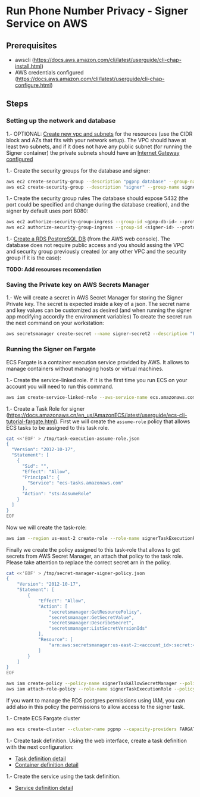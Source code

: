 # Run Phone Number Privacy - Signer Service on AWS

## Prerequisites

- awscli (https://docs.aws.amazon.com/cli/latest/userguide/cli-chap-install.html)
- AWS credentials configured (https://docs.aws.amazon.com/cli/latest/userguide/cli-chap-configure.html)

## Steps

### Setting up the network and database

1.- OPTIONAL: [Create new vpc and subnets](https://docs.aws.amazon.com/directoryservice/latest/admin-guide/gsg_create_vpc.html) for the resources (use the CIDR block and AZs that fits with your network setup). The VPC should have at least two subnets, and if it does not have any public subnet (for running the Signer container) the private subnets should have an [Internet Gateway configured](https://docs.aws.amazon.com/vpc/latest/userguide/VPC_Internet_Gateway.html)

1.- Create the security groups for the database and signer:

```bash
aws ec2 create-security-group --description "pgpnp database" --group-name pgpnp-db --vpc-id <id>
aws ec2 create-security-group --description "signer" --group-name signer --vpc-id <id>
```

1.- Create the security group rules The database should expose 5432 (the port could be specified and change during the database creation), and the signer by default uses port 8080:

```bash
aws ec2 authorize-security-group-ingress --group-id <gpnp-db-id> --protocol tcp --port 5432 --source-group sg-0a1064e7d9cba38a9
aws ec2 authorize-security-group-ingress --group-id <signer-id> --protocol tcp --port 8080 --cidr 0.0.0.0/0
```

1.- [Create a RDS PostgreSQL DB](https://docs.aws.amazon.com/AmazonRDS/latest/UserGuide/USER_CreateDBInstance.html) (from the AWS web console).
The database does not require public access and you should assing the VPC and security group previously created (or any other VPC and the security group if it is the case):

**TODO: Add resources recomendation**

### Saving the Private key on AWS Secrets Manager

1.- We will create a secret in AWS Secret Manager for storing the Signer Private key. The secret is expected inside a key of a json. 
The secret name and key values can be customized as desired (and when running the signer app modifying accordly the environment variables)
To create the secret run the next command on your workstation:

```bash
aws secretsmanager create-secret --name signer-secret2 --description "PGPNP Signer Secret" --secret-string '{"key":"<Signer private key>"}'`
```

### Running the Signer on Fargate

ECS Fargate is a container execution service provided by AWS. It allows to manage containers without managing hosts or virtual machines.

1.- Create the service-linked role. If it is the first time you run ECS on your account you will need to run this command.

```bash
aws iam create-service-linked-role --aws-service-name ecs.amazonaws.com
```

1.- Create a Task Role for signer (https://docs.amazonaws.cn/en_us/AmazonECS/latest/userguide/ecs-cli-tutorial-fargate.html).
First we will create the `assume-role` policy that allows ECS tasks to be assigned to this task role. 

```bash
cat <<'EOF' > /tmp/task-execution-assume-role.json
{
  "Version": "2012-10-17",
  "Statement": [
    {
      "Sid": "",
      "Effect": "Allow",
      "Principal": {
        "Service": "ecs-tasks.amazonaws.com"
      },
      "Action": "sts:AssumeRole"
    }
  ]
}
EOF
```

Now  we will create the task-role:

```bash
aws iam --region us-east-2 create-role --role-name signerTaskExecutionRole --assume-role-policy-document file:///tmp/task-execution-assume-role.json
```

Finally we create the policy assigned to this task-role that allows to get secrets from AWS Secret Manager, an attach that policy to the task role. Please take attention to replace the correct secret arn in the policy.

```bash
cat <<'EOF' > /tmp/secret-manager-signer-policy.json
{
    "Version": "2012-10-17",
    "Statement": [
        {
            "Effect": "Allow",
            "Action": [
                "secretsmanager:GetResourcePolicy",
                "secretsmanager:GetSecretValue",
                "secretsmanager:DescribeSecret",
                "secretsmanager:ListSecretVersionIds"
            ],
            "Resource": [
                "arn:aws:secretsmanager:us-east-2:<account_id>:secret:<secret_id>"
            ]
        }
    ]
}
EOF

aws iam create-policy --policy-name signerTaskAllowSecretManager --policy-document file:///tmp/secret-manager-signer-policy.json
aws iam attach-role-policy --role-name signerTaskExecutionRole --policy-arn arn:aws:iam::<account_id>:policy/signerTaskAllowSecretManager
```

If you want to manage the RDS postgres permissions using IAM, you can add also in this policy the permissions to allow access to the signer task.

1.- Create ECS Fargate cluster

```bash
aws ecs create-cluster --cluster-name pgpnp --capacity-providers FARGATE_SPOT --default-capacity-provider-strategy FARGATE_SPOT
```

1.- Create task definition. Using the web interface, create a task definition with the next configuration:

- [Task definition detail](./images/fargate-task-definition.png)
- [Container definition detail](./images/fargate-container-definition.png)

1.- Create the service using the task definition.

- [Service definition detail](./images/ffargate-service-definition.png)
